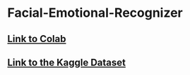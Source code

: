 # Facial-Emotional-Recognizer

## [Link to Colab](https://colab.research.google.com/drive/1dT5wB7T59Tv99pqu2TkkkRkBzGYuvJD-?usp=sharing)

## [Link to the Kaggle Dataset](https://www.kaggle.com/competitions/challenges-in-representation-learning-facial-expression-recognition-challenge/data)
